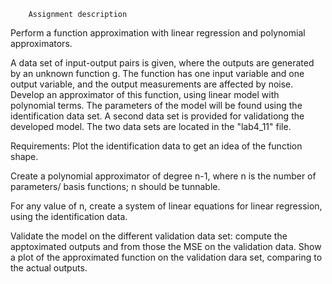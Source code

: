         Assignment description
        
Perform a function approximation with linear regression and polynomial approximators.

A data set of input-output pairs is given, where the outputs are generated by an unknown function g. The function has one input variable and one output variable, and the output measurements are affected by noise. Develop an approximator of this function, using linear model with polynomial terms. The parameters of the model will be found using the identification data set. A second data set is provided for validationg the developed model. The two data sets are located in the "lab4_11" file.

Requirements: 
  Plot the identification data to get an idea of the function shape.
  
  Create a polynomial approximator of degree n-1, where n is the number of parameters/ basis functions; n should be tunnable.
  
  For any value of n, create a system of linear equations for linear regression, using the identification data.
  
  Validate the model on the different validation data set: compute the apptoximated outputs and from those the MSE on the validation data. Show a plot of the approximated function on the validation dara set, comparing to the actual outputs.
  
